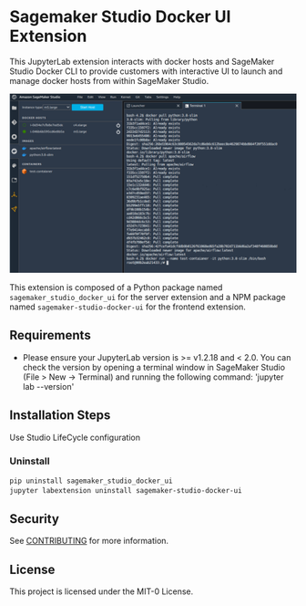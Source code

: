 # Sagemaker Studio Docker UI Extension

This JupyterLab extension interacts with docker hosts and SageMaker Studio Docker CLI to provide customers with interactive UI to launch and manage docker hosts from within SageMaker Studio.

![image](https://github.com/aws-samples/sagemaker-studio-docker-ui-extension/raw/main/SageMaker-Studio-Docker-UI.png)

This extension is composed of a Python package named `sagemaker_studio_docker_ui`
for the server extension and a NPM package named `sagemaker-studio-docker-ui`
for the frontend extension.

## Requirements

* Please ensure your JupyterLab version is >= v1.2.18 and < 2.0. You can check the version by opening a terminal window in SageMaker Studio (File > New -> Terminal) and running the following command: 'jupyter lab --version'

## Installation Steps

Use Studio LifeCycle configuration

### Uninstall

```bash
pip uninstall sagemaker_studio_docker_ui
jupyter labextension uninstall sagemaker-studio-docker-ui
```

## Security

See [CONTRIBUTING](CONTRIBUTING.md#security-issue-notifications) for more information.

## License

This project is licensed under the MIT-0 License.
